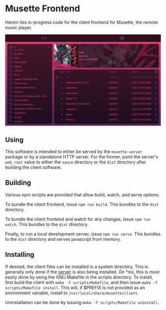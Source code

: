# Musette Frontend
Herein lies in-progress code for the client frontend for Musette, the remote music player.

![screenshot](screenshot.png)

## Using
This software is intended to either be served by the `musette-server` package or by a standalone HTTP server. For the former, point the server's `web_root` value to either the `sauce` directory or the `dist` directory after building the client software.

## Building
Various npm scripts are provided that allow build, watch, and serve options.

To bundle the client frontend, issue `npm run build`. This bundles to the `dist` directory.

To bundle the client frontend and watch for any changes, issue `npm run watch`. This bundles to the `dist` directory.

Finally, to run a local development server, issue `npm run serve`. This bundles to the `dist` directory and serves javascript from memory.

## Installing
If desired, the client files can be installed in a system directory. This is generally only done if the [server](https://github.com/kettek/musette-server) is also being installed. On *nix, this is most easily done by using the GNU Makefile in the scripts directory. To install, first build the client with `make -f scripts/Makefile`, and then issue `make -f scripts/Makefile install`. This will, if $PREFIX is not provided as an environment variable, install to `/usr/local/share/musette/client`.

Uninstallation can be done by issuing `make -f scripts/Makefile uninstall`.
